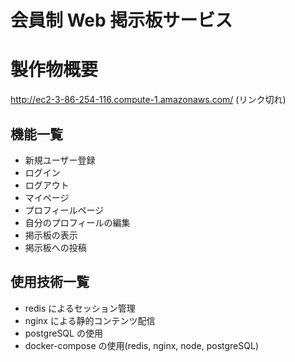 # 会員制 Web 掲示板サービス

# 製作物概要
http://ec2-3-86-254-116.compute-1.amazonaws.com/ (リンク切れ)

## 機能一覧

- 新規ユーザー登録
- ログイン
- ログアウト
- マイページ
- プロフィールページ
- 自分のプロフィールの編集
- 掲示板の表示
- 掲示板への投稿

## 使用技術一覧

- redis によるセッション管理
- nginx による静的コンテンツ配信
- postgreSQL の使用
- docker-compose の使用(redis, nginx, node, postgreSQL)
